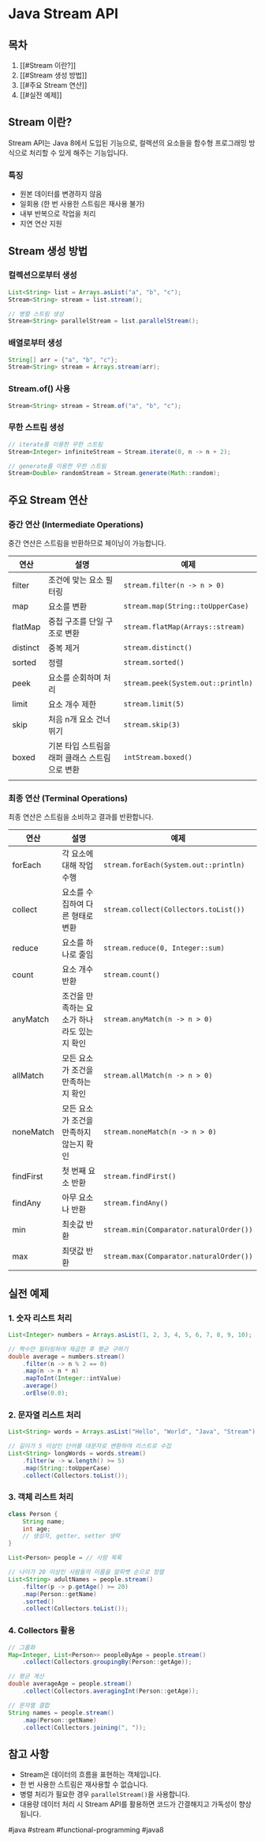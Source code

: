 # Java Stream API

## 목차
1. [[#Stream 이란?]]
2. [[#Stream 생성 방법]]
3. [[#주요 Stream 연산]]
4. [[#실전 예제]]

## Stream 이란?
Stream API는 Java 8에서 도입된 기능으로, 컬렉션의 요소들을 함수형 프로그래밍 방식으로 처리할 수 있게 해주는 기능입니다.

### 특징
- 원본 데이터를 변경하지 않음
- 일회용 (한 번 사용한 스트림은 재사용 불가)
- 내부 반복으로 작업을 처리
- 지연 연산 지원

## Stream 생성 방법

### 컬렉션으로부터 생성
```java
List<String> list = Arrays.asList("a", "b", "c");
Stream<String> stream = list.stream();

// 병렬 스트림 생성
Stream<String> parallelStream = list.parallelStream();
```

### 배열로부터 생성
```java
String[] arr = {"a", "b", "c"};
Stream<String> stream = Arrays.stream(arr);
```

### Stream.of() 사용
```java
Stream<String> stream = Stream.of("a", "b", "c");
```

### 무한 스트림 생성
```java
// iterate를 이용한 무한 스트림
Stream<Integer> infiniteStream = Stream.iterate(0, n -> n + 2);

// generate를 이용한 무한 스트림
Stream<Double> randomStream = Stream.generate(Math::random);
```

## 주요 Stream 연산

### 중간 연산 (Intermediate Operations)
중간 연산은 스트림을 반환하므로 체이닝이 가능합니다.

| 연산       | 설명               | 예제                                 |
| -------- | ---------------- | ---------------------------------- |
| filter   | 조건에 맞는 요소 필터링    | `stream.filter(n -> n > 0)`        |
| map      | 요소를 변환           | `stream.map(String::toUpperCase)`  |
| flatMap  | 중첩 구조를 단일 구조로 변환 | `stream.flatMap(Arrays::stream)`   |
| distinct | 중복 제거            | `stream.distinct()`                |
| sorted   | 정렬               | `stream.sorted()`                  |
| peek     | 요소를 순회하며 처리      | `stream.peek(System.out::println)` |
| limit    | 요소 개수 제한         | `stream.limit(5)`                  |
| skip     | 처음 n개 요소 건너뛰기    | `stream.skip(3)`                   |
| boxed | 기본 타입 스트림을 래퍼 클래스 스트림으로 변환 | `intStream.boxed()` |
|          |                  |                                    |

### 최종 연산 (Terminal Operations)
최종 연산은 스트림을 소비하고 결과를 반환합니다.

| 연산 | 설명 | 예제 |
|------|------|------|
| forEach | 각 요소에 대해 작업 수행 | `stream.forEach(System.out::println)` |
| collect | 요소를 수집하여 다른 형태로 변환 | `stream.collect(Collectors.toList())` |
| reduce | 요소를 하나로 줄임 | `stream.reduce(0, Integer::sum)` |
| count | 요소 개수 반환 | `stream.count()` |
| anyMatch | 조건을 만족하는 요소가 하나라도 있는지 확인 | `stream.anyMatch(n -> n > 0)` |
| allMatch | 모든 요소가 조건을 만족하는지 확인 | `stream.allMatch(n -> n > 0)` |
| noneMatch | 모든 요소가 조건을 만족하지 않는지 확인 | `stream.noneMatch(n -> n > 0)` |
| findFirst | 첫 번째 요소 반환 | `stream.findFirst()` |
| findAny | 아무 요소나 반환 | `stream.findAny()` |
| min | 최솟값 반환 | `stream.min(Comparator.naturalOrder())` |
| max | 최댓값 반환 | `stream.max(Comparator.naturalOrder())` |

## 실전 예제

### 1. 숫자 리스트 처리
```java
List<Integer> numbers = Arrays.asList(1, 2, 3, 4, 5, 6, 7, 8, 9, 10);

// 짝수만 필터링하여 제곱한 후 평균 구하기
double average = numbers.stream()
    .filter(n -> n % 2 == 0)
    .map(n -> n * n)
    .mapToInt(Integer::intValue)
    .average()
    .orElse(0.0);
```

### 2. 문자열 리스트 처리
```java
List<String> words = Arrays.asList("Hello", "World", "Java", "Stream");

// 길이가 5 이상인 단어를 대문자로 변환하여 리스트로 수집
List<String> longWords = words.stream()
    .filter(w -> w.length() >= 5)
    .map(String::toUpperCase)
    .collect(Collectors.toList());
```

### 3. 객체 리스트 처리
```java
class Person {
    String name;
    int age;
    // 생성자, getter, setter 생략
}

List<Person> people = // 사람 목록

// 나이가 20 이상인 사람들의 이름을 알파벳 순으로 정렬
List<String> adultNames = people.stream()
    .filter(p -> p.getAge() >= 20)
    .map(Person::getName)
    .sorted()
    .collect(Collectors.toList());
```

### 4. Collectors 활용
```java
// 그룹화
Map<Integer, List<Person>> peopleByAge = people.stream()
    .collect(Collectors.groupingBy(Person::getAge));

// 평균 계산
double averageAge = people.stream()
    .collect(Collectors.averagingInt(Person::getAge));

// 문자열 결합
String names = people.stream()
    .map(Person::getName)
    .collect(Collectors.joining(", "));
```

## 참고 사항
- Stream은 데이터의 흐름을 표현하는 객체입니다.
- 한 번 사용한 스트림은 재사용할 수 없습니다.
- 병렬 처리가 필요한 경우 `parallelStream()`을 사용합니다.
- 대용량 데이터 처리 시 Stream API를 활용하면 코드가 간결해지고 가독성이 향상됩니다.

#java #stream #functional-programming #java8